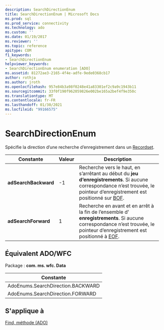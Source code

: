 ```yaml
---
description: SearchDirectionEnum
title: SearchDirectionEnum | Microsoft Docs
ms.prod: sql
ms.prod_service: connectivity
ms.technology: ado
ms.custom: ''
ms.date: 01/19/2017
ms.reviewer: ''
ms.topic: reference
apitype: COM
f1_keywords:
- SearchDirectionEnum
helpviewer_keywords:
- SearchDirectionEnum enumeration [ADO]
ms.assetid: 81272ae3-2165-4f4e-adfe-9ede0368cb17
author: rothja
ms.author: jroth
ms.openlocfilehash: 957e84b3a98f0248e41a83301ef2c9a9c1943b11
ms.sourcegitcommit: 33f0f190f962059826e002be165a2bef4f9e350c
ms.translationtype: MT
ms.contentlocale: fr-FR
ms.lasthandoff: 01/30/2021
ms.locfileid: "99166575"
---
```

# <a name="searchdirectionenum"></a>SearchDirectionEnum
Spécifie la direction d’une recherche d’enregistrement dans un [Recordset](./recordset-object-ado.md).  
  
|Constante|Valeur|Description|  
|--------------|-----------|-----------------|  
|**adSearchBackward**|-1|Recherche vers le haut, en s’arrêtant au début du **jeu d’enregistrements**. Si aucune correspondance n’est trouvée, le pointeur d’enregistrement est positionné sur [BOF](./bof-eof-properties-ado.md).|  
|**adSearchForward**|1|Recherche en avant et en arrêt à la fin de l’ensemble d' **enregistrements**. Si aucune correspondance n’est trouvée, le pointeur d’enregistrement est positionné à [EOF](./bof-eof-properties-ado.md).|  
  
## <a name="adowfc-equivalent"></a>Équivalent ADO/WFC  
 Package : **com. ms. wfc. Data**  
  
|Constante|  
|--------------|  
|AdoEnums.SearchDirection.BACKWARD|  
|AdoEnums.SearchDirection.FORWARD|  
  
## <a name="applies-to"></a>S'applique à  
 [Find, méthode (ADO)](./find-method-ado.md)